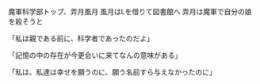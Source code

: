 魔軍科学部トップ、弄月風月
風月はLを借りて図書館へ
弄月は魔軍で自分の娘を殺そうと



「私は親である前に、科学者であったのだよ」

「記憶の中の存在が今更会いに来てなんの意味がある」

「私は、私達は幸せを願うのに、願う名前すら与えなかったのに」